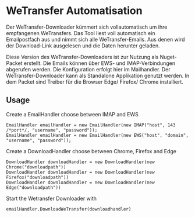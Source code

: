# WeTransfer Automatisation

Der WeTransfer-Downloader kümmert sich vollautomatisch um ihre empfangenen WeTransfers.
Das Tool liest voll automatisch ein Emailpostfach aus und nimmt sich alle WeTransfer-Emails.
Aus denen wird der Download-Link ausgelesen und die Daten herunter geladen.

Diese Version des WeTransfer-Downloaders ist zur Nutzung als Nuget-Packet erstellt.
Die Emails können über EWS- und IMAP-Verbindungen abgerufen werden.
Die Konfiguration erfolgt hier im Mailhandler.
Der WeTransfer-Downloader kann als Standalone Applikation genutzt werden.
In dem Packet sind Treiber für die Browser Edge/ Firefox/ Chrome installiert.


## Usage
Create a EmailHandler choose between IMAP and EWS
```
EmailHandler emailHandler = new EmailHandler(new IMAP("host", 143 /*port*/, "username", "password"));
EmailHandler emailHandler = new EmailHandler(new EWS("host", "domain", "username", "password"));
```
Create a DownloadHandler choose between Chrome, Firefox and Edge
```
DownloadHandler downloadHandler = new DownloadHandler(new Chrome("downloadpath"))
DownloadHandler downloadHandler = new DownloadHandler(new Firefox("downloadpath"))
DownloadHandler downloadHandler = new DownloadHandler(new Edge("downloadpath"))
```
Start the Wetransfer Downloader with
```
emailHandler.DownloadWeTransfer(downloadhandler)
```
